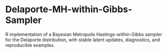 # Delaporte-MH-within-Gibbs-Sampler
R implementation of a Bayesian Metropolis Hastings-within-Gibbs sampler for the Delaporte distribution, with stable latent updates, diagnostics, and reproducible examples.
